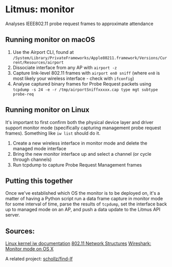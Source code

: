 # Litmus: monitor
Analyses IEEE802.11 probe request frames to approximate attendance

## Running monitor on macOS

1. Use the Airport CLI, found at `/System/Library/PrivateFrameworks/Apple80211.framework/Versions/Current/Resources/airport`
2. Dissociate interface from any AP with `airport -z`
3. Capture link-level 802.11 frames with `airport en0 sniff` (where `en0` is most likely your wireless interface - check with `ifconfig`)
4. Analyse captured binary frames for Probe Request packets using `tcpdump -s 24 -e -r /tmp/airportSniffxxxxx.cap type mgt subtype probe-req`

## Running monitor on Linux

It's important to first confirm both the physical device layer and driver support monitor mode (specifically capturing management probe request frames).
Something like `iw list` should do it.

1. Create a new wireless interface in monitor mode and delete the managed mode interface
2. Bring the new monitor interface up and select a channel (or cycle through channels)
3. Run tcpdump to capture Probe Request Management frames

## Putting this together

Once we've established which OS the monitor is to be deployed on, it's a matter of having a Python script run a
data frame capture in monitor mode for some interval of time, parse the results of `tcpdump`, set the interface back up
to managed mode on an AP, and push a data update to the Litmus API server.

## Sources:

[Linux kernel iw documentation](https://wireless.wiki.kernel.org/en/users/documentation/iw#listening_to_events)
[802.11 Network Structures](https://sarwiki.informatik.hu-berlin.de/802.11_Network_Structures#Probe_Request_Frame)
[Wireshark: Monitor mode on OS X](https://wiki.wireshark.org/CaptureSetup/WLAN#Mac_OS_X)

A related project: [schollz/find-lf](https://github.com/schollz/find-lf)

